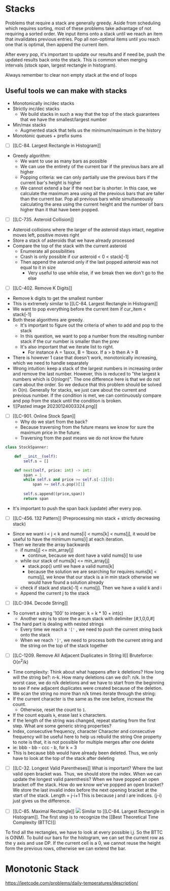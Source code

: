 ---
---
# Stacks
Problems that require a stack are generally greedy.
Aside from scheduling which requires sorting, most of these problems take advantage of not requiring a sorted order. We input items onto a stack until we reach an item that invalidates previous entries. Pop all non-optimal items until you reach one that is optimal, then append the current item.

After every pop, it's important to update our results and if need be, push the updated results back onto the stack.
This is common when merging intervals (stock span, largest rectangle in histogram).

Always remember to clear non empty stack at the end of loops

## Useful tools we can make with stacks
- Monotonically inc/dec stacks
- Strictly inc/dec stacks
	- We build stacks in such a way that the top of the stack guarantees that we have the smallest/largest number
- Min/max stacks
	- Augmented stack that tells us the minimum/maximum in the history
- Monotonic queues + prefix sums

- [ ] [[LC-84. Largest Rectangle in Histogram]]
- Greedy algorithm:
	- We want to use as many bars as possible
	- We can use the entirety of the current bar if the previous bars are all higher
	- Popping criteria: we can only partially use the previous bars if the current bar's height is higher
	- We cannot extend a bar if the next bar is shorter. In this case, we calculate the maximum area using all the previous bars that are taller than the current bar. Pop  all previous bars while simultaneously calculating the area using the current height and the number of bars higher than it that have been popped.

- [ ] [[LC-735. Asteroid Collision]]
- Asteroid collisions where the larger of the asteroid stays intact, negative moves left, positive moves right
- Store a stack of asteroids that we have already processed
- Compare the top of the stack with the current asteroid
	- Enumerate all possibilities
	- Crash is only possible if cur asteroid < 0 < stack[-1]
	- Then append the asteroid only if the last popped asteroid was not equal to it in size
		- Very useful to use while else, if we break then we don't go to the else

- [ ] [[LC-402. Remove K Digits]]
- Remove k digits to get the smallest number
- This is extremely similar to [[LC-84. Largest Rectangle in Histogram]]
- We want to pop everything before the current item if cur_item < stack[-1]
- Both these algorithms are greedy.
	- It's important to figure out the criteria of when to add and pop to the stack
	- In this question, we want to pop a number from the resulting number stack if the cur number is smaller than the prev
	- It's also important that we iterate list to right.
		- For instance A = 1axxx, B = 1bxxx. If a > b then A > B
- There is however 1 case that doesn't work, monotonically increasing, which we need to handle separately
- Wrong intuition: keep a stack of the largest numbers in increasing order and remove the last number. However, this is reduced to "the largest k numbers which is O(nlogn)". The one difference here is that we do not care about the order. So we deduce that this problem should be solved in O(n). Generally for stacks, we just care about the current and previous number. If the condition is met, we can continuously compare and pop from the stack until the condition is broken.
- ![[Pasted image 20230124003324.png]]

- [ ] [[LC-901. Online Stock Span]]
	- Why do we start from the back?
	- Because traversing from the future means we know for sure the maximum price in the future. 
	- Traversing from the past means we do not know the future

```python
class StockSpanner:

    def __init__(self):
        self.s = []

    def next(self, price: int) -> int:
        span = 1
        while self.s and price >= self.s[-1][0]:
            span += self.s.pop()[1]
            
        self.s.append((price,span))
        return span
```
- It's important to push the span back (update) after every pop. 

- [ ] [[LC-456. 132 Pattern]] (Preprocessing min stack + strictly decreasing stack)
- Since we want i < j < k and nums[i] < nums[k] < nums[j], it would be useful to have the minimum nums[i] at each iteration. 
- Then we iterate the array backwards 
	- if nums[j] <= min_array[j]
		- continue, because we dont have a valid nums[i] to use
	- while our stack of nums[k] <= min_array[j]
		- stack.pop() until we have a valid nums[k]
		- because the solution we are searching for requires nums[k] < nums[j], we know that our stack is a in min stack otherwise we would have found a solution already
	- check if stack and stack[-1] < nums[j]. Then we have a valid k and i
	- Append the current j to the stack

- [ ] [[LC-394. Decode String]]
- To convert a string '100' to integer: k = k * 10 + int(c)
	- Another way is to store the a num stack with delimiter [#,1,0,0,#]
- The hard part is dealing with nested strings
	- Every time we reach a ``'['``  , we need to push the current string back onto the stack
	- When we reach ``']'``, we need to process both the current string and the string on the top of the stack together

- [ ] [[LC-1209. Remove All Adjacent Duplicates in String II]]
Bruteforce: O($n^2$/k)
- Time complexity: Think about what happens after k deletions? How long will the string be?: n-k. How many deletions can we do?: n/k. In the worst case, we do n/k deletions and we have to start from the beginning to see if new adjacent duplicates were created because of the deletion.
- We scan the string no more than n/k times
	iterate through the string:
-   If the current character is the same as the one before, increase the count.
    -   Otherwise, reset the count to `1`.
-   If the count equals `k`, erase last `k` characters.
- If the length of the string was changed, repeat starting from the first step.
What are some generic string properties?
- Index, consecutive frequency, character
Character and consecutive frequency will be useful here to help us rebuild the string
One property to note is that, it is not possible for multiple merges after one delete
- ie: bbb - bb - ccc - b, for k = 3
- This is because bbb would have already been deleted. Thus, we only have to look at the top of the stack after deleting

- [ ] [[LC-32. Longest Valid Parentheses]]
What is important? Where the last valid open bracket was.
Thus, we should store the index.
When we can update the longest valid parenthesis?
When we have popped an open bracket off the stack.
How do we know we've popped an open bracket?
We store the last invalid index before the next opening bracket at the start of the stack.
Length = j-i+1
This is because j and i are indices. (j-i) just gives us the difference.

- [ ] [[LC-85. Maximal Rectangle]]
![](https://assets.leetcode.com/uploads/2020/09/14/maximal.jpg)
Similar to [[LC-84. Largest Rectangle in Histogram]]. The first step is to recognize the [[Best Theoretical Time Complexity (BTTC)]]

To find all the rectangles, we have to look at every possible i,j. So the BTTC is O(NM).
To build our bars for the histogram, we can set the current row as the y axis and use DP. If the current cell is a 0, we cannot reuse the height form the previous rows, otherwise we can extend the bar.


# Monotonic Stack
https://leetcode.com/problems/daily-temperatures/description/



